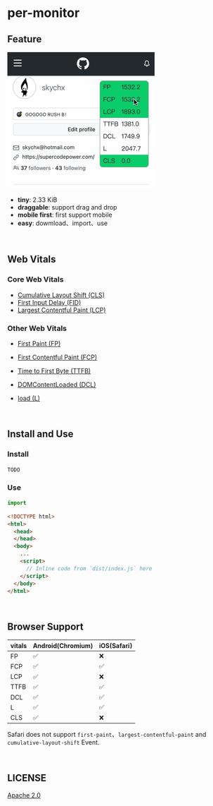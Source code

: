 # per-monitor



## Feature

![](doc/img/demo.gif)

- **tiny**: 2.33 KiB
- **draggable**: support drag and drop
- **mobile first**: first support mobile
- **easy**: dowmload、import、use

<br />

## Web Vitals

### Core Web Vitals

- [Cumulative Layout Shift (CLS)](https://web.dev/cls/)
- [First Input Delay (FID)](https://web.dev/fid/)
- [Largest Contentful Paint (LCP)](https://web.dev/lcp/)



### Other Web Vitals

- [First Paint (FP)](https://developer.mozilla.org/en-US/docs/Glossary/First_paint)

- [First Contentful Paint (FCP)](https://web.dev/fcp/)
- [Time to First Byte (TTFB)](https://web.dev/ttfb/)
- [DOMContentLoaded (DCL)](https://developer.mozilla.org/en-US/docs/Web/API/Window/DOMContentLoaded_event)
- [load (L)](https://developer.mozilla.org/en-US/docs/Web/API/Window/load_event)

<br />

## Install and Use

### Install

```
TODO
```



### Use

```typescript
import 
```



```html
<!DOCTYPE html>
<html>
  <head>
  </head>
  <body>
    ...
    <script>
      // Inline code from `dist/index.js` here
    </script>
  </body>
</html>
```

<br />

## Browser Support

| vitals | Android(Chromium) | iOS(Safari) |
| ------ | ----------------- | ----------- |
| FP     | ✅                 | ❌           |
| FCP    | ✅                 | ✅           |
| LCP    | ✅                 | ❌           |
| TTFB   | ✅                 | ✅           |
| DCL    | ✅                 | ✅           |
| L      | ✅                 | ✅           |
| CLS    | ✅                 | ❌           |

Safari does not support `first-paint`、`largest-contentful-paint` and `cumulative-layout-shift` Event.

<br />

## LICENSE

[Apache 2.0](/LICENSE)
